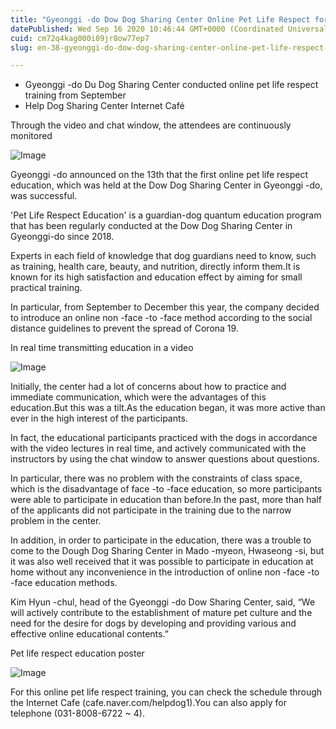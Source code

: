 ```yaml
---
title: "Gyeonggi -do Dow Dog Sharing Center Online Pet Life Respect for Respect for Held in Human Education"
datePublished: Wed Sep 16 2020 10:46:44 GMT+0000 (Coordinated Universal Time)
cuid: cm72q4kag000i09jr8ow77ep7
slug: en-38-gyeonggi-do-dow-dog-sharing-center-online-pet-life-respect-for-respect-for-held-in-human-education

---
```



- Gyeonggi -do Du Dog Sharing Center conducted online pet life respect training from September
- Help Dog Sharing Center Internet Café

Through the video and chat window, the attendees are continuously monitored

![Image](https://cdn.hashnode.com/res/hashnode/image/upload/v1739413893570/291ec1fe-340a-4271-9fa8-38a4efcfa60f.png)

Gyeonggi -do announced on the 13th that the first online pet life respect education, which was held at the Dow Dog Sharing Center in Gyeonggi -do, was successful.

'Pet Life Respect Education' is a guardian-dog quantum education program that has been regularly conducted at the Dow Dog Sharing Center in Gyeonggi-do since 2018.

Experts in each field of knowledge that dog guardians need to know, such as training, health care, beauty, and nutrition, directly inform them.It is known for its high satisfaction and education effect by aiming for small practical training.

In particular, from September to December this year, the company decided to introduce an online non -face -to -face method according to the social distance guidelines to prevent the spread of Corona 19.

In real time transmitting education in a video

![Image](https://cdn.hashnode.com/res/hashnode/image/upload/v1739413896541/160cc164-1063-484d-b0de-5c7640f7e0aa.png)

Initially, the center had a lot of concerns about how to practice and immediate communication, which were the advantages of this education.But this was a tilt.As the education began, it was more active than ever in the high interest of the participants.

In fact, the educational participants practiced with the dogs in accordance with the video lectures in real time, and actively communicated with the instructors by using the chat window to answer questions about questions.

In particular, there was no problem with the constraints of class space, which is the disadvantage of face -to -face education, so more participants were able to participate in education than before.In the past, more than half of the applicants did not participate in the training due to the narrow problem in the center.

In addition, in order to participate in the education, there was a trouble to come to the Dough Dog Sharing Center in Mado -myeon, Hwaseong -si, but it was also well received that it was possible to participate in education at home without any inconvenience in the introduction of online non -face -to -face education methods.

Kim Hyun -chul, head of the Gyeonggi -do Dow Sharing Center, said, “We will actively contribute to the establishment of mature pet culture and the need for the desire for dogs by developing and providing various and effective online educational contents.”

Pet life respect education poster

![Image](https://cdn.hashnode.com/res/hashnode/image/upload/v1739413898888/60c34f6f-a1aa-4885-a45b-e78c58b5a4c5.png)

For this online pet life respect training, you can check the schedule through the Internet Cafe (cafe.naver.com/helpdog1).You can also apply for telephone (031-8008-6722 ~ 4).